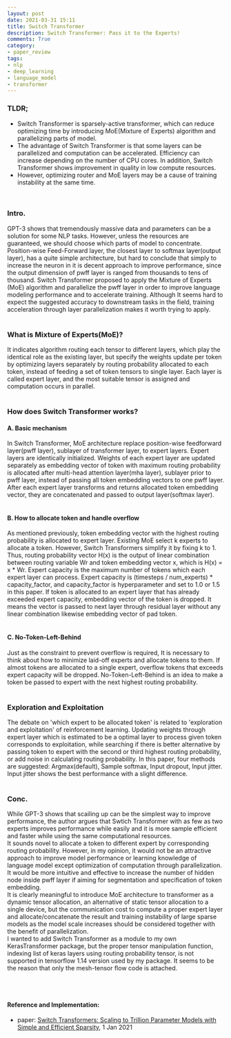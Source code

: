```yaml
---
layout: post
date: 2021-03-31 15:11
title: Switch Transformer
description: Switch Transformer: Pass it to the Experts!
comments: True
category: 
- paper_review
tags:
- nlp
- deep_learning
- language_model
- transformer
---
```


### TLDR;
- Switch Transformer is sparsely-active transformer, which can reduce optimizing time by introducing MoE(Mixture of Experts) algorithm and parallelizing parts of model. 
- The advantage of Switch Transformer is that some layers can be parallelized and computation can be accelerated. Efficiency can increase depending on the number of CPU cores. In addition, Switch Transformer shows improvement in quality in low compute resources.
- However, optimizing router and MoE layers may be a cause of training instability at the same time. 

<!--more-->

<br>

### Intro.
GPT-3 shows that tremendously massive data and parameters can be a solution for some NLP tasks. However, unless the resources are guaranteed, we should choose which parts of model to concentrate. Position-wise Feed-Forward layer, the closest layer to softmax layer(output layer), has a quite simple architecture, but hard to conclude that simply to increase the neuron in it is decent approach to improve performance, since the output dimension of pwff layer is ranged from thousands to tens of thousand. Switch Transformer proposed to apply the Mixture of Experts (MoE) algorithm and parallelize the pwff layer in order to improve language modeling performance and to accelerate training. Although It seems hard to expect the suggested accuracy to  downstream tasks in the field, training acceleration through layer parallelization makes it worth trying to apply.<br> 
<br>
### What is Mixture of Experts(MoE)?
It indicates algorithm routing each tensor to different layers, which play the identical role as the existing layer, but specify the weights update per token by optimizing layers separately by routing probability allocated to each token, instead of feeding a set of token tensors to single layer. Each layer is called expert layer, and the most suitable tensor is assigned and computation occurs in parallel.<br>
<br>
### How does Switch Transformer works?

#### A. Basic mechanism
In Switch Transformer, MoE architecture replace position-wise feedforward  layer(pwff layer), sublayer of transformer layer, to expert layers. Expert layers are identically initialized. Weights of each expert layer are updated separately as embedding vector of token with maximum routing probability is allocated after multi-head attention layer(mha layer), sublayer prior to pwff layer, instead of passing all token embedding vectors to one pwff layer. After each expert layer transforms and returns allocated token embedding vector, they are concatenated and passed to output layer(softmax layer).<br> 
<br>
#### B. How to allocate token and handle overflow
As mentioned previously, token embedding vector with the highest routing probability is allocated to expert layer. Existing MoE select k experts to allocate a token. However, Switch Transformers simplify it by fixing k to 1. Thus, routing probability vector H(x) is the output of linear combination between routing variable Wr and token embedding vector x, which is H(x) = x * Wr. Expert capacity is the maximum number of tokens which each expert layer can process. Expert capacity is (timesteps / num_experts) * capacity_factor, and capacity_factor is hyperparameter and set to 1.0 or 1.5 in this paper. If token is allocated to an expert layer that has already exceeded expert capacity, embedding vector of the token is dropped. It means the vector is passed to next layer through residual layer without any linear combination likewise embedding vector of pad token.<br>
<br>
#### C. No-Token-Left-Behind
Just as the constraint to prevent overflow is required, It is necessary to think about how to minimize laid-off experts and allocate tokens to them. If almost tokens are allocated to a single  expert, overflow tokens that exceeds expert capacity will be dropped. No-Token-Left-Behind is an idea to make a token be passed to expert with the next highest routing probability.<br>
<br>
### Exploration and Exploitation
The debate on 'which expert to be allocated token' is related to 'exploration and exploitation' of reinforcement learning. Updating weights through expert layer which is estimated to be a optimal layer to process given token corresponds to exploitation, while searching if there is better alternative by passing token to expert with the second or third highest routing probability, or add noise in calculating routing probability. In this paper, four methods are suggested: Argmax(default), Sample softmax, Input dropout, Input jitter. Input jitter shows the best performance with a slight difference.<br>
<br>
### Conc.
While GPT-3 shows that scailing up can be the simplest way to improve performance, the author argues that Swtich Transformer with as few as two experts improves performance while easily and it is more sample efficient and faster while using the same computational resources.<br>
It sounds novel to allocate a token to different expert by corresponding routing probability. However, in my opinion, it would not be an attractive approach to improve model performance or learning knowledge of language model except optimization of computation through parallelization. It would be more intuitive and effective to increase the number of hidden node inside pwff layer if aiming for segmentation and specification of token embedding.<br>
It is clearly meaningful to introduce MoE architecture to transformer as a dynamic tensor allocation, an alternative of static tensor allocation to a single device, but the communication cost to compute a proper expert layer and allocate/concatenate the result and training instability of large sparse models as the model scale increases should be considered together with the benefit of parallelization.<br>
I wanted to add Switch Transformer as a module to my own KerasTransformer package, but the proper tensor manipulation function, indexing list of keras layers using routing probability tensor, is not supported in tensorflow 1.14  version used by my package. It seems to be the reason that only the mesh-tensor flow code is attached.<br>
<br>
<!--language-->


<!--footer-->
<br>

#### Reference and Implementation:
- paper: [Switch Transformers: Scaling to Trillion Parameter Models with Simple and Efficient Sparsity](https://arxiv.org/abs/2101.03961), 1 Jan 2021 
